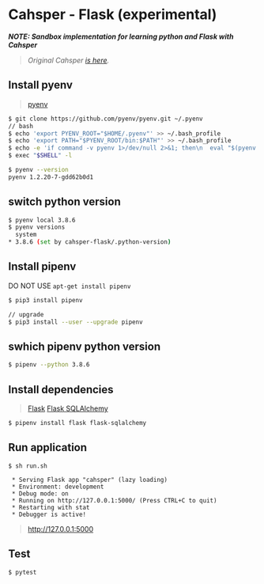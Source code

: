 # Cahsper - Flask (experimental)

_**NOTE: Sandbox implementation for learning python and Flask with Cahsper**_

> _Original Cahsper [is here](https://github.com/YoshinoriN/cahsper)._

## Install pyenv

> [pyenv](https://github.com/pyenv/pyenv)

```sh
$ git clone https://github.com/pyenv/pyenv.git ~/.pyenv
// bash
$ echo 'export PYENV_ROOT="$HOME/.pyenv"' >> ~/.bash_profile
$ echo 'export PATH="$PYENV_ROOT/bin:$PATH"' >> ~/.bash_profile
$ echo -e 'if command -v pyenv 1>/dev/null 2>&1; then\n  eval "$(pyenv init -)"\nfi' >> ~/.bash_profile
$ exec "$SHELL" -l

$ pyenv --version
pyenv 1.2.20-7-gdd62b0d1
```

## switch python version

```sh
$ pyenv local 3.8.6
$ pyenv versions
  system
* 3.8.6 (set by cahsper-flask/.python-version)
```

## Install pipenv

DO NOT USE `apt-get install pipenv`

```sh
$ pip3 install pipenv

// upgrade
$ pip3 install --user --upgrade pipenv
```

## swhich pipenv python version

```sh
$ pipenv --python 3.8.6
```

## Install dependencies

> [Flask](https://flask.palletsprojects.com/en/1.1.x/)
> [Flask SQLAlchemy](https://flask-sqlalchemy.palletsprojects.com/en/2.x/)

```sh
$ pipenv install flask flask-sqlalchemy
```

## Run application

```
$ sh run.sh

 * Serving Flask app "cahsper" (lazy loading)
 * Environment: development
 * Debug mode: on
 * Running on http://127.0.0.1:5000/ (Press CTRL+C to quit)
 * Restarting with stat
 * Debugger is active!
```

> http://127.0.0.1:5000

## Test

```
$ pytest
```

